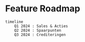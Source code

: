 # Feature Roadmap

```mermaid
timeline
    Q1 2024 : Sales & Acties
    Q2 2024 : Spaarpunten
    Q3 2024 : Crediteringen
```
